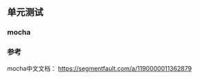 ## 单元测试

### mocha
 
 
 
 
 
 

 
### 参考 
mocha中文文档： https://segmentfault.com/a/1190000011362879
    